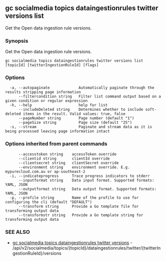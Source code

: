 ## gc socialmedia topics dataingestionrules twitter versions list

Get the Open data ingestion rule versions.

### Synopsis

Get the Open data ingestion rule versions.

```
gc socialmedia topics dataingestionrules twitter versions list [topicId] [twitterIngestionRuleId] [flags]
```

### Options

```
  -a, --autopaginate             Automatically paginate through the results stripping page information
      --filtercondition string   Filter list command output based on a given condition or regular expression
  -h, --help                     help for list
      --includeDeleted string    Determines whether to include soft-deleted items in the result. Valid values: true, false
      --pageNumber string        Page number (default "1")
      --pageSize string          Page size (default "25")
  -s, --stream                   Paginate and stream data as it is being processed leaving page information intact
```

### Options inherited from parent commands

```
      --accesstoken string    accessToken override
      --clientid string       clientId override
      --clientsecret string   clientSecret override
      --environment string    environment override. E.g. mypurecloud.com.au or ap-southeast-2
  -i, --indicateprogress      Trace progress indicators to stderr
      --inputformat string    Data input format. Supported formats: YAML, JSON
      --outputformat string   Data output format. Supported formats: YAML, JSON
  -p, --profile string        Name of the profile to use for configuring the cli (default "DEFAULT")
      --transform string      Provide a Go template file for transforming output data
      --transformstr string   Provide a Go template string for transforming output data
```

### SEE ALSO

* [gc socialmedia topics dataingestionrules twitter versions](gc_socialmedia_topics_dataingestionrules_twitter_versions.html)	 - /api/v2/socialmedia/topics/{topicId}/dataingestionrules/twitter/{twitterIngestionRuleId}/versions


